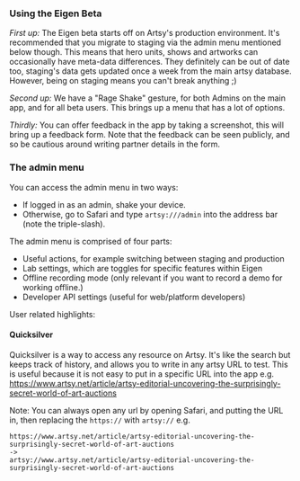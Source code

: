 ### Using the Eigen Beta

_First up:_ The Eigen beta starts off on Artsy's production environment. It's recommended that you migrate to staging via the admin menu mentioned below though. This means that hero units, shows and artworks can occasionally have meta-data differences. They definitely can be out of date too, staging's data gets updated once a week from the main artsy database. However, being on staging means you can't break anything ;)

_Second up:_ We have a "Rage Shake" gesture, for both Admins on the main app, and for all beta users. This brings up a menu that has a lot of options.

_Thirdly:_ You can offer feedback in the app by taking a screenshot, this will bring up a feedback form. Note that the feedback can be seen publicly, and so be cautious around writing partner details in the form.

### The admin menu

You can access the admin menu in two ways:

- If logged in as an admin, shake your device.
- Otherwise, go to Safari and type `artsy:///admin` into the address bar (note the triple-slash).

The admin menu is comprised of four parts:

- Useful actions, for example switching between staging and production
- Lab settings, which are toggles for specific features within Eigen
- Offline recording mode (only relevant if you want to record a demo for working offline.)
- Developer API settings (useful for web/platform developers)

User related highlights:

#### Quicksilver

Quicksilver is a way to access any resource on Artsy. It's like the search but keeps track of history, and allows you to write in any artsy URL to test. This is useful because it is not easy to put in a specific URL into the app e.g. https://www.artsy.net/article/artsy-editorial-uncovering-the-surprisingly-secret-world-of-art-auctions

Note: You can always open any url by opening Safari, and putting the URL in, then replacing the `https://` with `artsy://` e.g.

```
https://www.artsy.net/article/artsy-editorial-uncovering-the-surprisingly-secret-world-of-art-auctions
->
artsy://www.artsy.net/article/artsy-editorial-uncovering-the-surprisingly-secret-world-of-art-auctions
```
